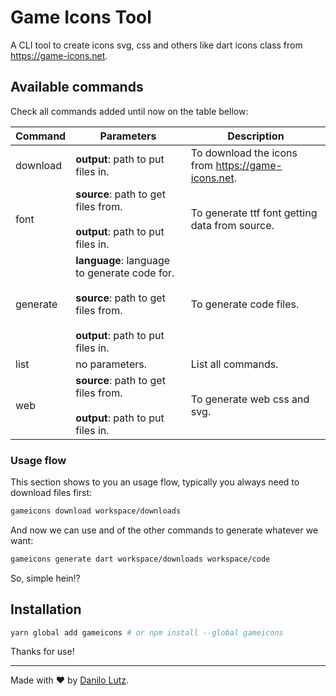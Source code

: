 # Game Icons Tool

A CLI tool to create icons svg, css and others like dart icons class from https://game-icons.net.

## Available commands

Check all commands added until now on the table bellow:

| Command  | Parameters                                                                                                                               | Description                                        |
| -------- | ---------------------------------------------------------------------------------------------------------------------------------------- | -------------------------------------------------- |
| download | **output**: path to put files in.                                                                                                        | To download the icons from https://game-icons.net. |
| font     | **source**: path to get files from.<br /><br />**output**: path to put files in.                                                         | To generate ttf font getting data from source.     |
| generate | **language**: language to generate code for.<br /><br />**source**: path to get files from.<br /><br />**output**: path to put files in. | To generate code files.                            |
| list     | no parameters.                                                                                                                           | List all commands.                                 |
| web      | **source**: path to get files from.<br /><br />**output**: path to put files in.                                                         | To generate web css and svg.                       |

### Usage flow

This section shows to you an usage flow, typically you always need to download files first:

```bash
gameicons download workspace/downloads
```

And now we can use and of the other commands to generate whatever we want:

```bash
gameicons generate dart workspace/downloads workspace/code
```

So, simple hein!?

## Installation

```bash
yarn global add gameicons # or npm install --global gameicons
```

Thanks for use!



---
Made with :heart: by [Danilo Lutz](https://github.com/danilolutz).
